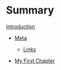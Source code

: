 # Summary

[Introduction](README.md)

- [Meta](meta/README.md)
    - [Links](meta/links.md)

- [My First Chapter](my-first-chapter.md)

    
